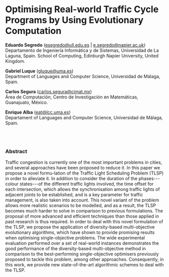 # Optimising Real-world Traffic Cycle Programs by Using Evolutionary Computation

**Eduardo Segredo** (esegredo@ull.edu.es | e.segredo@napier.ac.uk) </br>
Departamento de Ingeniería Informática y de Sistemas, Universidad de La Laguna, Spain.
School of Computing, Edinburgh Napier University, United Kingdom.

**Gabriel Luque** (gluque@uma.es) </br>
Department of Languages and Computer Science, Universidad de Málaga, Spain.

**Carlos Segura** (carlos.segura@cimat.mx) </br>
Área de Computación, Centro de Investigación en Matemáticas, Guanajuato, México.

**Enrique Alba** (eat@lcc.uma.es) </br>
Departament of Languages and Computer Science, Universidad de Málaga, Spain.

</br></br>
### Abstract

Traffic congestion is currently one of the most important problems in cities, and several approaches have been proposed to reduce it. In this paper we propose a novel formu-lation of the Traffic Light Scheduling Problem (TLSP) in order to alleviate it. In addition to consider the duration of the phases---colour states---of the different traffic lights involved, the time offset for each intersection, which allows the synchronisation among traffic lights of adjacent joints to be established, and is a key parameter for traffic management, is also taken into account. This novel variant of the problem allows more realistic scenarios to be modelled, and as a result, the TLSP becomes much harder to solve in comparison to previous formulations. The proposal of more advanced and efficient techniques than those applied in past research is thus required.  In order to deal with this novel formulation of the TLSP, we propose the application of diversity-based multi-objective evolutionary algorithms, which have shown to provide promising results when optimising single-objective problems. The wide experimental evaluation performed over a set of real-world instances demonstrates the good performance of the diversity-based multi-objective method in comparison to the best-performing single-objective optimisers previously proposed to tackle this problem, among other approaches. Consequently, in this work, we provide new state-of-the-art algorithmic schemes to deal with the TLSP.
